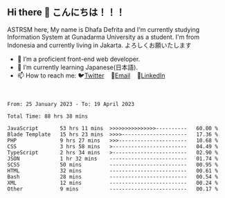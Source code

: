 ## Hi there 👋 こんにちは！！！
ASTRSM here, My name is Dhafa Defrita and I'm currently studying Information System at Gunadarma University as a student. I'm from Indonesia and currently living in Jakarta. よろしくお願いたします

- 🔭 I’m a proficient front-end web developer.
- 🌱 I’m currently learning Japanese(日本語).
- 📫 How to reach me: 🐦[Twitter](https://twitter.com/0_astrsm)&nbsp;&nbsp;&nbsp;&nbsp;📧[Email](ddefrito84@gmail.com)&nbsp;&nbsp;&nbsp;&nbsp;💼[LinkedIn](https://www.linkedin.com/in/dhafa-defrita-rama-yudistira-9357a9229/)
<br>
<!-- <p align="left">
<a href="https://github.com/ASTRSM">
  <img height="180em" src="https://github-readme-stats-eight-theta.vercel.app/api?username=ASTRSM&show_icons=true&theme=dracula&include_all_commits=true&count_private=true"/>
  <img height="180em" src="https://github-readme-stats-eight-theta.vercel.app/api/top-langs/?username=ASTRSM&layout=compact&langs_count=8&theme=dracula"/>
</a>
</p> -->

<!--START_SECTION:waka-->

```text
From: 25 January 2023 - To: 19 April 2023

Total Time: 88 hrs 38 mins

JavaScript       53 hrs 11 mins  >>>>>>>>>>>>>>>----------   60.00 %
Blade Template   15 hrs 23 mins  >>>>---------------------   17.36 %
PHP              9 hrs 27 mins   >>>----------------------   10.68 %
CSS              3 hrs 58 mins   >------------------------   04.49 %
TypeScript       2 hrs 34 mins   >------------------------   02.90 %
JSON             1 hr 32 mins    -------------------------   01.74 %
SCSS             50 mins         -------------------------   00.95 %
HTML             32 mins         -------------------------   00.61 %
Bash             28 mins         -------------------------   00.54 %
XML              12 mins         -------------------------   00.24 %
Other            9 mins          -------------------------   00.17 %
```

<!--END_SECTION:waka-->
